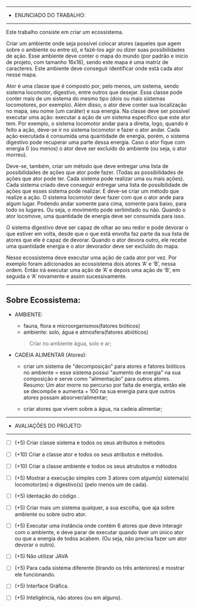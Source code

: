 ---------------------------
* ENUNCIADO DO TRABALHO:
---------------------------

Este trabalho consiste em criar um ecossistema.

   Criar um ambiente onde seja possível colocar atores (aqueles que agem sobre o ambiente ou entre si), e fazê-los agir ou dizer suas possibilidades de ação. Esse ambiente deve conter o mapa do mundo (por padrão e início de projeto, com tamanho 16x16), sendo este mapa é uma matriz de caracteres. Este ambiente deve conseguir identificar onde está cada ator nesse mapa.
    
   Ator é uma classe que é composto por, pelo menos, um sistema, sendo sistema locomotor, digestivo, entre outros que desejar. Essa classe pode conter mais de um sistema do mesmo tipo (dois ou mais sistemas locomotores, por exemplo). Além disso, o ator deve conter sua localização no mapa, seu nome (um caráter) e sua energia. Na classe deve ser possível executar uma ação: executar a ação de um sistema específico que este ator tem. Por exemplo, o sistema locomotor andar para a direita, logo, quando é feito a ação, deve-se ir no sistema locomotor e fazer o ator andar. Cada ação executada é consumida uma quantidade de energia, porém, o sistema digestivo pode recuperar uma parte dessa energia. Caso o ator fique com energia 0 (ou menos) o ator deve ser excluído do ambiente (ou seja, o ator morreu). 

   Deve-se, também, criar um método que deve entregar uma lista de possibilidades de ações que ator pode fazer. (Todas as possibilidades de ações que ator pode ter. Cada sistema pode realizar uma ou mais ações). Cada sistema criado deve conseguir entregar uma lista de possibilidade de ações que esses sistema pode realizar. E deve-se criar um método que realize a ação. O sistema locomotor deve fazer com que o ator ande para algum lugar. Podendo andar somente para cima, somente para baixo, para todo os lugares. Ou seja, o movimento pode serlimitado ou não. Quando o ator locomove, uma quantidade de energia deve ser consumida para isso. 

   O sistema digestivo deve ser capaz de olhar ao seu redor e pode devorar o que estiver em volta, desde que o que está envolta faz parte da sua lista de atores que ele é capaz de devorar. Quando o ator devora outro, ele recebe uma quantidade energia e o ator devorador deve ser excluído do mapa.
    
   Nesse ecossistema deve executar uma ação de cada ator por vez. Por exemplo foram adicionados ao ecossistema dois atores ‘A’ e ‘B’, nessa ordem. Então irá executar uma ação de ‘A’ e depois uma ação de ‘B’, em seguida o ‘A’ novamente e assim sucessivamente.

---------------------    
Sobre Ecossistema:
---------------------  

* AMBIENTE:
    - fauna, flora e microorganismos(fatores bióticos)
    - ambiente: solo, água e atmosfera(fatores abióticos)

    > Criar no ambiente água, solo e ar;

* CADEIA ALIMENTAR (Atores):
    - criar um sistema de "decomposição" para atores e fatores bióticos no ambiente
        = esse sistema possui "aumento de energia" na sua composição e serve como "alimentação" para outros atores. Resumo: Um ator morre no percurso por falta de energia, então ele se decompõe e aumenta + 100 na sua energia para que outros atores possam absorver/alimentar;
    
    - criar atores que vivem sobre a água, na cadeia alimentar;

------------------------
* AVALIAÇÕES DO PROJETO:
------------------------

- [ ] (+5)  Criar classe sistema e todos os seus atributos e métodos 
- [ ] (+10) Criar a classe ator e todos os seus atributos e métodos.
- [ ] (+10) Criar a classe ambiente e todos os seus atrubutos e métodos 
- [ ] (+5)  Mostrar a execução símples com 3 atores com algum(s) sistema(s) locomotor(es) e digestivo(s) (pelo menos um de cada).
- [ ] (+5)  Identação do código .
- [ ] (+5)  Criar mais um sistema qualquer, a sua escolha, que aja sobre ambiente ou sobre outro ator. 
- [ ] (+5)  Executar uma instância onde contém 6 atores que deve interagir com o ambiente, e deve parar de executar quando tiver um único ator ou que a energia de todos acabem. (Ou seja, não precisa fazer um ator devorar o outro).

- [ ] (+5) Não utilizar JAVA
- [ ] (+5) Para cada sistema diferente (tirando os três anteriores) e mostrar ele funcionando.
- [ ] (+5) Interface Gráfica.
- [ ] (+5) Inteligência, não atores (ou em alguns).
